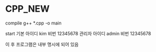 # CPP_NEW
compile
  g++ *.cpp -o main
  
start 
기본 아이디 
  kim
비번
  12345678
관리자 아이디 
  admin
비번
  12345678
  
이 후 프로그램은 내부 명시에 되어 있음 
